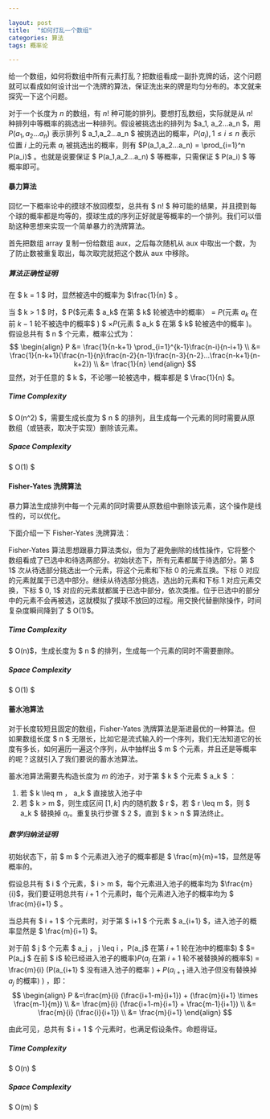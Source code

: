 ```yaml
---

layout: post
title:  "如何打乱一个数组"
categories: 算法
tags: 概率论

---
```


给一个数组，如何将数组中所有元素打乱？把数组看成一副扑克牌的话，这个问题就可以看成如何设计出一个洗牌的算法，保证洗出来的牌是均匀分布的。本文就来探究一下这个问题。



对于一个长度为 $n$ 的数组，有 $n!$ 种可能的排列。要想打乱数组，实际就是从 $n!$ 种排列中等概率的挑选出一种排列。假设被挑选出的排列为 $a_1, a_2...a_n $，用 $  P(a_1,a_2...a_n)$ 表示排列 $ a_1,a_2...a_n $ 被挑选出的概率，$P(a_i), 1 \leq i \leq n$ 表示位置 $i$ 上的元素 $a_i$ 被挑选出的概率，则有 $P(a_1,a_2...a_n) = \prod_{i=1}^n P(a_i)$  。也就是说要保证 $ P(a_1,a_2...a_n) $ 等概率，只需保证 $ P(a_i) $ 等概率即可。



#### 暴力算法

回忆一下概率论中的摸球不放回模型，总共有 $ n! $ 种可能的结果，并且摸到每个球的概率都是均等的，摸球生成的序列正好就是等概率的一个排列。我们可以借助这种思想来实现一个简单暴力的洗牌算法。

首先把数组 array 复制一份给数组 aux，之后每次随机从 aux 中取出一个数，为了防止数被重复取出，每次取完就把这个数从 aux 中移除。



##### 算法正确性证明

在 $ k = 1 $ 时，显然被选中的概率为 $\frac{1}{n} $ 。

当 $ k > 1 $ 时，$ P($元素 $ a_k$ 在第 $ k$ 轮被选中的概率$）$ = $P($元素 $a_k$ 在前 $k-1$ 轮不被选中的概率$ ) $ $\times P($元素 $ a_k $ 在第 $ k$ 轮被选中的概率 $)$。假设总共有 $ n $ 个元素，概率公式为：
$$
\begin{align}
P &= \frac{1}{n-k+1} \prod_{i=1}^{k-1}\frac{n-i}{n-i+1} \\
 &= \frac{1}{n-k+1}(\frac{n-1}{n}\frac{n-2}{n-1}\frac{n-3}{n-2}...\frac{n-k+1}{n-k+2}) \\
 &= \frac{1}{n}
\end{align}
$$
显然，对于任意的 $ k $，不论哪一轮被选中，概率都是 $ \frac{1}{n} $。



##### Time Complexity

$ O(n^2) $，需要生成长度为 $ n $ 的排列，且生成每一个元素的同时需要从原数组（或链表，取决于实现）删除该元素。

##### Space Complexity

$ O(1) $



#### Fisher-Yates 洗牌算法

暴力算法生成排列中每一个元素的同时需要从原数组中删除该元素，这个操作是线性的，可以优化。

下面介绍一下 Fisher-Yates 洗牌算法：

Fisher-Yates 算法思想跟暴力算法类似，但为了避免删除的线性操作，它将整个数组看成了已选中和待选两部分。初始状态下，所有元素都属于待选部分。第 $ 1$ 次从待选部分挑选出一个元素，将这个元素和下标 $0$ 的元素互换。下标 $0$  对应的元素就属于已选中部分。继续从待选部分挑选，选出的元素和下标 $1$ 对应元素交换，下标 $ 0, 1$ 对应的元素就都属于已选中部分，依次类推。位于已选中的部分中的元素不会再被选，这就模拟了摸球不放回的过程。用交换代替删除操作，时间复杂度瞬间降到了 $ O(1)$。



##### Time Complexity

$ O(n)$，生成长度为 $ n $ 的排列，生成每一个元素的同时不需要删除。

##### Space Complexity

$ O(1) $



#### 蓄水池算法

对于长度较短且固定的数组，Fisher-Yates 洗牌算法是渐进最优的一种算法。但如果数组长度 $ n $ 无限长，比如它是流式输入的一个序列，我们无法知道它的长度有多长，如何遍历一遍这个序列，从中抽样出 $ m $ 个元素，并且还是等概率的呢？这就引入了我们要说的蓄水池算法。



蓄水池算法需要先构造长度为 $m$ 的池子，对于第 $ k $ 个元素 $ a_k $ ：

1. 若 $ k \leq m $，$ a_k $ 直接放入池子中
2. 若 $ k > m $，则生成区间  $[1, k]$ 内的随机数 $ r $，若 $ r \leq m $，则 $ a_k $ 替换掉 $a_r$。重复执行步骤 $ 2 $，直到 $ k > n $ 算法终止。



##### 数学归纳法证明

初始状态下，前 $ m $ 个元素进入池子的概率都是 $ \frac{m}{m}=1$，显然是等概率的。

假设总共有 $ i $ 个元素，$ i > m $，每个元素进入池子的概率均为 $\frac{m}{i}$，我们要证明总共有 $i+1$ 个元素时，每个元素进入池子的概率均为 $ \frac{m}{i+1} $ 。



当总共有 $ i + 1 $ 个元素时，对于第 $ i+1 $ 个元素 $ a_{i+1} $，进入池子的概率显然是 $ \frac{m}{i+1} $。

对于前 $ j $ 个元素 $ a_j $，$ j \leq i $，$P(a_j$ 在第 $i+1$  轮在池中的概率$) $ $= P(a_j $ 在前 $ i$  轮已经进入池子的概率$)P(a_j$ 在第 $i+1$ 轮不被替换掉的概率$)  = \frac{m}{i} (P(a_{i+1} $ 没有进入池子的概率 $) + P(a_{i+1}$  进入池子但没有替换掉 $a_j$ 的概率) ) ，即：
$$
\begin{align}
P &=\frac{m}{i} (\frac{i+1-m}{i+1}) + (\frac{m}{i+1} \times \frac{m-1}{m}) \\
&= \frac{m}{i} (\frac{i+1-m}{i+1} + \frac{m-1}{i+1}) \\
&= \frac{m}{i} (\frac{i}{i+1}) \\
&= \frac{m}{i+1}
\end{align}
$$

由此可见，总共有 $ i + 1 $ 个元素时，也满足假设条件。命题得证。

##### Time Complexity

$ O(n) $

##### Space Complexity

$ O(m) $ 

